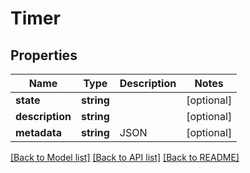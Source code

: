 # Timer

## Properties

 Name            | Type       | Description | Notes      
-----------------|------------|-------------|------------
 **state**       | **string** |             | [optional] 
 **description** | **string** |             | [optional] 
 **metadata**    | **string** | JSON        | [optional] 

[[Back to Model list]](../README.md#documentation-for-models) [[Back to API list]](../README.md#documentation-for-api-endpoints) [[Back to README]](../README.md)


